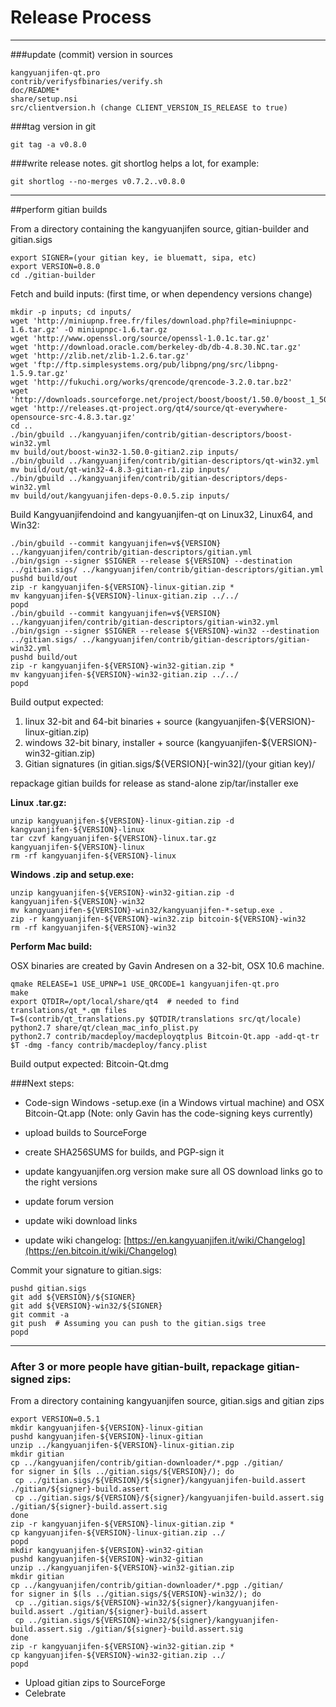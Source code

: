 Release Process
====================

* * *

###update (commit) version in sources


	kangyuanjifen-qt.pro
	contrib/verifysfbinaries/verify.sh
	doc/README*
	share/setup.nsi
	src/clientversion.h (change CLIENT_VERSION_IS_RELEASE to true)

###tag version in git

	git tag -a v0.8.0

###write release notes. git shortlog helps a lot, for example:

	git shortlog --no-merges v0.7.2..v0.8.0

* * *

##perform gitian builds

 From a directory containing the kangyuanjifen source, gitian-builder and gitian.sigs
  
	export SIGNER=(your gitian key, ie bluematt, sipa, etc)
	export VERSION=0.8.0
	cd ./gitian-builder

 Fetch and build inputs: (first time, or when dependency versions change)

	mkdir -p inputs; cd inputs/
	wget 'http://miniupnp.free.fr/files/download.php?file=miniupnpc-1.6.tar.gz' -O miniupnpc-1.6.tar.gz
	wget 'http://www.openssl.org/source/openssl-1.0.1c.tar.gz'
	wget 'http://download.oracle.com/berkeley-db/db-4.8.30.NC.tar.gz'
	wget 'http://zlib.net/zlib-1.2.6.tar.gz'
	wget 'ftp://ftp.simplesystems.org/pub/libpng/png/src/libpng-1.5.9.tar.gz'
	wget 'http://fukuchi.org/works/qrencode/qrencode-3.2.0.tar.bz2'
	wget 'http://downloads.sourceforge.net/project/boost/boost/1.50.0/boost_1_50_0.tar.bz2'
	wget 'http://releases.qt-project.org/qt4/source/qt-everywhere-opensource-src-4.8.3.tar.gz'
	cd ..
	./bin/gbuild ../kangyuanjifen/contrib/gitian-descriptors/boost-win32.yml
	mv build/out/boost-win32-1.50.0-gitian2.zip inputs/
	./bin/gbuild ../kangyuanjifen/contrib/gitian-descriptors/qt-win32.yml
	mv build/out/qt-win32-4.8.3-gitian-r1.zip inputs/
	./bin/gbuild ../kangyuanjifen/contrib/gitian-descriptors/deps-win32.yml
	mv build/out/kangyuanjifen-deps-0.0.5.zip inputs/

 Build Kangyuanjifendoind and kangyuanjifen-qt on Linux32, Linux64, and Win32:
  
	./bin/gbuild --commit kangyuanjifen=v${VERSION} ../kangyuanjifen/contrib/gitian-descriptors/gitian.yml
	./bin/gsign --signer $SIGNER --release ${VERSION} --destination ../gitian.sigs/ ../kangyuanjifen/contrib/gitian-descriptors/gitian.yml
	pushd build/out
	zip -r kangyuanjifen-${VERSION}-linux-gitian.zip *
	mv kangyuanjifen-${VERSION}-linux-gitian.zip ../../
	popd
	./bin/gbuild --commit kangyuanjifen=v${VERSION} ../kangyuanjifen/contrib/gitian-descriptors/gitian-win32.yml
	./bin/gsign --signer $SIGNER --release ${VERSION}-win32 --destination ../gitian.sigs/ ../kangyuanjifen/contrib/gitian-descriptors/gitian-win32.yml
	pushd build/out
	zip -r kangyuanjifen-${VERSION}-win32-gitian.zip *
	mv kangyuanjifen-${VERSION}-win32-gitian.zip ../../
	popd

  Build output expected:

  1. linux 32-bit and 64-bit binaries + source (kangyuanjifen-${VERSION}-linux-gitian.zip)
  2. windows 32-bit binary, installer + source (kangyuanjifen-${VERSION}-win32-gitian.zip)
  3. Gitian signatures (in gitian.sigs/${VERSION}[-win32]/(your gitian key)/

repackage gitian builds for release as stand-alone zip/tar/installer exe

**Linux .tar.gz:**

	unzip kangyuanjifen-${VERSION}-linux-gitian.zip -d kangyuanjifen-${VERSION}-linux
	tar czvf kangyuanjifen-${VERSION}-linux.tar.gz kangyuanjifen-${VERSION}-linux
	rm -rf kangyuanjifen-${VERSION}-linux

**Windows .zip and setup.exe:**

	unzip kangyuanjifen-${VERSION}-win32-gitian.zip -d kangyuanjifen-${VERSION}-win32
	mv kangyuanjifen-${VERSION}-win32/kangyuanjifen-*-setup.exe .
	zip -r kangyuanjifen-${VERSION}-win32.zip bitcoin-${VERSION}-win32
	rm -rf kangyuanjifen-${VERSION}-win32

**Perform Mac build:**

  OSX binaries are created by Gavin Andresen on a 32-bit, OSX 10.6 machine.

	qmake RELEASE=1 USE_UPNP=1 USE_QRCODE=1 kangyuanjifen-qt.pro
	make
	export QTDIR=/opt/local/share/qt4  # needed to find translations/qt_*.qm files
	T=$(contrib/qt_translations.py $QTDIR/translations src/qt/locale)
	python2.7 share/qt/clean_mac_info_plist.py
	python2.7 contrib/macdeploy/macdeployqtplus Bitcoin-Qt.app -add-qt-tr $T -dmg -fancy contrib/macdeploy/fancy.plist

 Build output expected: Bitcoin-Qt.dmg

###Next steps:

* Code-sign Windows -setup.exe (in a Windows virtual machine) and
  OSX Bitcoin-Qt.app (Note: only Gavin has the code-signing keys currently)

* upload builds to SourceForge

* create SHA256SUMS for builds, and PGP-sign it

* update kangyuanjifen.org version
  make sure all OS download links go to the right versions

* update forum version

* update wiki download links

* update wiki changelog: [https://en.kangyuanjifen.it/wiki/Changelog](https://en.bitcoin.it/wiki/Changelog)

Commit your signature to gitian.sigs:

	pushd gitian.sigs
	git add ${VERSION}/${SIGNER}
	git add ${VERSION}-win32/${SIGNER}
	git commit -a
	git push  # Assuming you can push to the gitian.sigs tree
	popd

-------------------------------------------------------------------------

### After 3 or more people have gitian-built, repackage gitian-signed zips:

From a directory containing kangyuanjifen source, gitian.sigs and gitian zips

	export VERSION=0.5.1
	mkdir kangyuanjifen-${VERSION}-linux-gitian
	pushd kangyuanjifen-${VERSION}-linux-gitian
	unzip ../kangyuanjifen-${VERSION}-linux-gitian.zip
	mkdir gitian
	cp ../kangyuanjifen/contrib/gitian-downloader/*.pgp ./gitian/
	for signer in $(ls ../gitian.sigs/${VERSION}/); do
	 cp ../gitian.sigs/${VERSION}/${signer}/kangyuanjifen-build.assert ./gitian/${signer}-build.assert
	 cp ../gitian.sigs/${VERSION}/${signer}/kangyuanjifen-build.assert.sig ./gitian/${signer}-build.assert.sig
	done
	zip -r kangyuanjifen-${VERSION}-linux-gitian.zip *
	cp kangyuanjifen-${VERSION}-linux-gitian.zip ../
	popd
	mkdir kangyuanjifen-${VERSION}-win32-gitian
	pushd kangyuanjifen-${VERSION}-win32-gitian
	unzip ../kangyuanjifen-${VERSION}-win32-gitian.zip
	mkdir gitian
	cp ../kangyuanjifen/contrib/gitian-downloader/*.pgp ./gitian/
	for signer in $(ls ../gitian.sigs/${VERSION}-win32/); do
	 cp ../gitian.sigs/${VERSION}-win32/${signer}/kangyuanjifen-build.assert ./gitian/${signer}-build.assert
	 cp ../gitian.sigs/${VERSION}-win32/${signer}/kangyuanjifen-build.assert.sig ./gitian/${signer}-build.assert.sig
	done
	zip -r kangyuanjifen-${VERSION}-win32-gitian.zip *
	cp kangyuanjifen-${VERSION}-win32-gitian.zip ../
	popd

- Upload gitian zips to SourceForge
- Celebrate 
